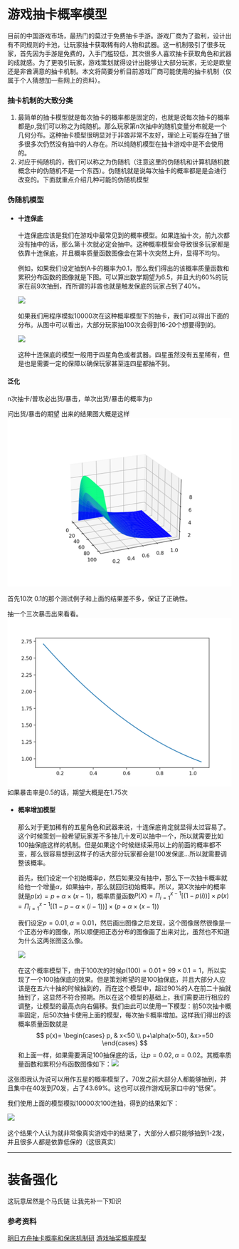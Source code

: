 # 游戏抽卡概率模型

目前的中国游戏市场，最热门的莫过于免费抽卡手游。游戏厂商为了盈利，设计出有不同规则的卡池，让玩家抽卡获取稀有的人物和武器。这一机制吸引了很多玩家，首先因为手游是免费的，入手门槛较低，其次很多人喜欢抽卡获取角色和武器的成就感。为了更吸引玩家，游戏策划就得设计出能够让大部分玩家，无论是欧皇还是非酋满意的抽卡机制。本文将简要分析目前游戏厂商可能使用的抽卡机制（仅属于个人猜想加一些网上的资料）。

### 抽卡机制的大致分类

1. 最简单的抽卡模型就是每次抽卡的概率都是固定的，也就是说每次抽卡的概率都是$p$,我们可以称之为纯随机。那么玩家第$n$次抽中的随机变量分布就是一个几何分布。这种抽卡模型很明显对于非酋非常不友好，理论上可能存在抽了很多很多次仍然没有抽中的人存在。所以纯随机模型在抽卡游戏中是不会使用的。
2. 对应于纯随机的，我们可以称之为伪随机（注意这里的伪随机和计算机随机数概念中的伪随机不是一个东西）。伪随机就是说每次抽卡的概率都是是会进行改变的。下面就重点介绍几种可能的伪随机模型

### 伪随机模型

- #### 十连保底 

  十连保底应该是我们在游戏中最常见到的概率模型。如果连抽十次，前九次都没有抽中的话，那么第十次就必定会抽中。这种概率模型会导致很多玩家都是依靠十连保底，并且概率质量函数图像会在第十次突然上升，显得不均匀。

  例如，如果我们设定抽到A卡的概率为0.1，那么我们得出的该概率质量函数和累积分布函数的图像就是下图。可以算出数学期望为6.5，并且大约60%的玩家在前9次抽到，而所谓的非酋也就是触发保底的玩家占到了40%。

  ![](十连保底.png)

  如果我们用程序模拟10000次在这种概率模型下的抽卡，我们可以得出下面的分布。从图中可以看出，大部分玩家抽100次会得到16-20个想要得到的。

  ![](十连保底模拟结果.png)

  这种十连保底的模型一般用于四星角色或者武器。四星虽然没有五星稀有，但是也是需要一定的保障以确保玩家甚至连四星都抽不到。
#### 泛化
n次抽卡/普攻必出货/暴击，单次出货/暴击的概率为p

问出货/暴击的期望
出来的结果图大概是这样
 ![](extendGuarantee.png)
 
 首先10次 0.1的那个测试例子和上面的结果差不多，保证了正确性。
 
抽一个三次暴击出来看看。
  ![](threecrit.png)
  如果暴击率是0.5的话，期望大概是在1.75次

- #### 概率增加模型

  那么对于更加稀有的五星角色和武器来说，十连保底肯定就显得太过容易了。这个时候策划一般希望玩家差不多抽几十发可以抽中一个，所以就需要比如100抽保底这样的机制。但是如果这个时候继续采用以上的前面的概率都不变，那么很容易想到这样子的话大部分玩家都会是100发保底...所以就需要调整该概率。

  首先，我们设定一个初始概率$p$，然后如果没有抽中，那么下一次抽卡概率就给他一个增量$\alpha$，如果抽中，那么就回归初始概率。所以，第X次抽中的概率就是$p(x)=p+\alpha\times (x-1)$，概率质量函数$P(X)=\Pi^{x-1}_{i=1}\lbrack(1-p(i))\rbrack\times p(x)=\Pi^{x-1}_{i=1}[(1-p-\alpha\times(i-1))]\times(p+\alpha\times(x-1))$ 

  我们设定$p=0.01, \alpha=0.01$，然后画出图像之后发现，这个图像居然很像是一个正态分布的图像，所以顺便把正态分布的图像画了出来对比，虽然也不知道为什么这两张图这么像。

  ![](概率增加模型.png)

  在这个概率模型下，由于100次的时候$p(100)=0.01+99\times0.1=1$，所以实现了一个100抽保底的效果。但是策划希望的是100抽保底，并且大部分人应该是在五六十抽的时候抽到的，而在这个模型中，超过90%的人在前二十抽就抽到了，这显然不符合预期。所以在这个模型的基础上，我们需要进行相应的调整，让模型的最高点向右偏移。我们由此可以使用一下模型：前50次抽卡概率固定，后50次抽卡使用上面的模型，每次抽卡概率增加。这样我们得出的该概率质量函数就是
  $$
  p(x)=
  \begin{cases}
  p, & x<50 \\
  p+\alpha(x-50), &x>=50
  \end{cases}
  $$
  和上面一样，如果需要满足100抽保底的话，让$p=0.02,\alpha=0.02$。其概率质量函数和累积分布函数图像如下：![](拓展概率模型.png)

这张图我认为说可以用作五星的概率模型了。70发之前大部分人都能够抽到，并且集中在40发到70发，占了43.69%。这也可以视作游戏玩家口中的“低保”。

我们使用上面的模型模拟10000次100连抽，得到的结果如下：

![](拓展模型模拟结果.png)

这个结果个人认为就非常像真实游戏中的结果了，大部分人都只能够抽到1-2发，并且很多人都是依靠低保的（这很真实）

------
# 装备强化
这玩意居然是个马氏链 让我先补一下知识

### 参考资料

[明日方舟抽卡概率和保底机制研](https://www.40407.com/zixun/7986.html)
[游戏抽奖概率模型](https://www.jianshu.com/p/031e53e8553c)







 





